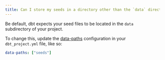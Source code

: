 ```yaml
---
title: Can I store my seeds in a directory other than the `data` directory in my project?
---
```

Be default, dbt expects your seed files to be located in the `data` subdirectory
of your project.

To change this, update the [data-paths](reference/data-paths.md) configuration in your `dbt_project.yml`
file, like so:

<File name='dbt_project.yml'>

```yml
data-paths: ["seeds"]
```

</File>
